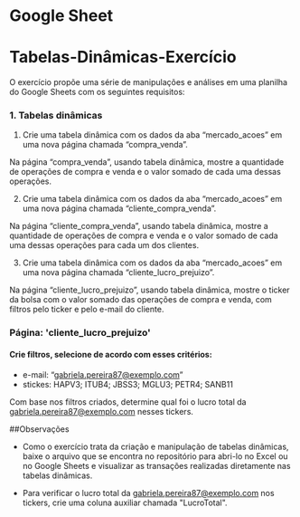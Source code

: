 # Google Sheet
# Tabelas-Dinâmicas-Exercício

O exercício propõe uma série de manipulações e análises em uma planilha do Google Sheets com os seguintes requisitos:

### 1. Tabelas dinâmicas

1. Crie uma tabela dinâmica com os dados da aba “mercado_acoes” em uma nova página chamada “compra_venda”.

Na página “compra_venda”, usando tabela dinâmica, mostre a quantidade de operações de compra e venda e o valor somado de cada uma dessas operações.

2. Crie uma tabela dinâmica com os dados da aba “mercado_acoes” em uma nova página chamada “cliente_compra_venda”.

Na página “cliente_compra_venda”, usando tabela dinâmica, mostre a quantidade de operações de compra e venda e o valor somado de cada uma dessas operações para cada um dos clientes.

3. Crie uma tabela dinâmica com os dados da aba “mercado_acoes” em uma nova página chamada “cliente_lucro_prejuizo”.

Na página “cliente_lucro_prejuizo”, usando tabela dinâmica, mostre o ticker da bolsa com o valor somado das operações de compra e venda, com filtros pelo ticker e pelo e-mail do cliente.


### Página: 'cliente_lucro_prejuizo'

#### Crie filtros, selecione de acordo com esses critérios:

- e-mail: “gabriela.pereira87@exemplo.com”
- stickes: HAPV3; ITUB4; JBSS3; MGLU3; PETR4; SANB11

Com base nos filtros criados, determine qual foi o lucro total da gabriela.pereira87@exemplo.com nesses tickers.

##Observações

- Como o exercício trata da criação e manipulação de tabelas dinâmicas, baixe o arquivo que se encontra no repositório para abri-lo no Excel ou no Google Sheets e visualizar as transações realizadas diretamente nas tabelas dinâmicas.

- Para verificar o lucro total da gabriela.pereira87@exemplo.com nos tickers, crie uma coluna auxiliar chamada "LucroTotal".
   
